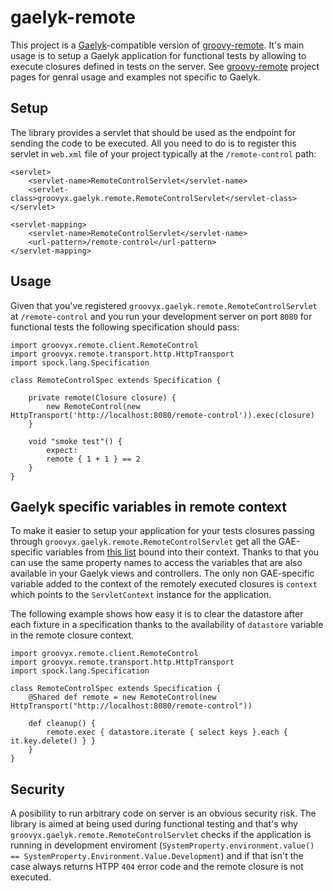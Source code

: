 # gaelyk-remote

This project is a [Gaelyk](http://gaelyk.org)-compatible version of [groovy-remote](http://http://groovy.codehaus.org/modules/remote/). It's main usage is to setup a Gaelyk application for functional tests by allowing to execute closures defined in tests on the server. See [groovy-remote](http://http://groovy.codehaus.org/modules/remote/) project pages for genral usage and examples not specific to Gaelyk.

## Setup

The library provides a servlet that should be used as the endpoint for sending the code to be executed. All you need to do is to register this servlet in `web.xml` file of your project typically at the `/remote-control` path:

	<servlet>
        <servlet-name>RemoteControlServlet</servlet-name>
        <servlet-class>groovyx.gaelyk.remote.RemoteControlServlet</servlet-class>
    </servlet>
    
    <servlet-mapping>
        <servlet-name>RemoteControlServlet</servlet-name>
        <url-pattern>/remote-control</url-pattern>
    </servlet-mapping>
    
## Usage

Given that you've registered `groovyx.gaelyk.remote.RemoteControlServlet` at `/remote-control` and you run your development server on port `8080` for functional tests the following specification should pass:

	import groovyx.remote.client.RemoteControl
	import groovyx.remote.transport.http.HttpTransport
	import spock.lang.Specification
	
	class RemoteControlSpec extends Specification {

		private remote(Closure closure) {
			new RemoteControl(new HttpTransport('http://localhost:8080/remote-control')).exec(closure)
		}
	
		void "smoke test"() {
			expect:
			remote { 1 + 1 } == 2
		}
	}
	
## Gaelyk specific variables in remote context

To make it easier to setup your application for your tests closures passing through `groovyx.gaelyk.remote.RemoteControlServlet` get all the GAE-specific variables from [this list](http://gaelyk.appspot.com/tutorial/views-and-controllers#lazy) bound into their context. Thanks to that you can use the same property names to access the variables that are also available in your Gaelyk views and controllers. The only non GAE-specific variable added to the context of the remotely executed closures is `context` which points to the `ServletContext` instance for the application. 

The following example shows how easy it is to clear the datastore after each fixture in a specification thanks to the availability of `datastore` variable in the remote closure context.

	import groovyx.remote.client.RemoteControl
	import groovyx.remote.transport.http.HttpTransport
	import spock.lang.Specification

	class RemoteControlSpec extends Specification {
		@Shared def remote = new RemoteControl(new HttpTransport("http://localhost:8080/remote-control"))

		def cleanup() {
			remote.exec { datastore.iterate { select keys }.each { it.key.delete() } }
		}
	}
	
## Security

A posibility to run arbitrary code on server is an obvious security risk. The library is aimed at being used during functional testing and that's why `groovyx.gaelyk.remote.RemoteControlServlet` checks if the application is running in development enviroment (`SystemProperty.environment.value() == SystemProperty.Environment.Value.Development`) and if that isn't the case always returns HTPP `404` error code and the remote closure is not executed.